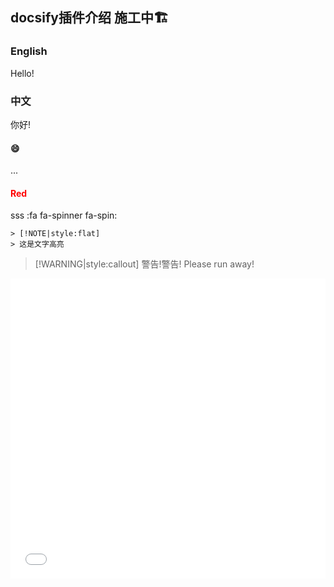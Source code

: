 ## docsify插件介绍 施工中🏗️ <!-- {docsify-ignore} -->

  
 ### **English**
    
Hello!
    
### **中文**
 你好!
    
 
    
    



<!-- tabs:start -->
#### **:smile:**

...

#### **<span style="color: red;">Red</span>**

sss
:fa fa-spinner fa-spin:
<!-- tabs:end -->


```
> [!NOTE|style:flat]
> 这是文字高亮
```


> [!WARNING|style:callout]
> 警告!警告! Please run away!


<iframe id="B-Video" src="//player.bilibili.com/player.html?aid=253158803&bvid=BV13Y411h7fv&cid=485549535&page=1" scrolling="no" border="0" frameborder="no" framespacing="0" allowfullscreen="true" width="100%" height="480"> </iframe>


